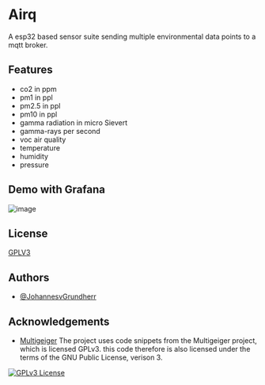 
# Airq

A esp32 based sensor suite sending multiple environmental data points to a mqtt broker.


## Features

- co2 in ppm
- pm1 in ppl
- pm2.5 in ppl
- pm10 in ppl
- gamma radiation in micro Sievert
- gamma-rays per second
- voc air quality
- temperature 
- humidity
- pressure


  
## Demo with Grafana
![image](https://user-images.githubusercontent.com/74217475/138460499-028ca305-743e-4744-b048-c3bf9d8c721a.png)

  
## License

[GPLV3](https://choosealicense.com/licenses/gpl-3.0/)

  
## Authors

- [@JohannesvGrundherr](https://github.com/Johannes-ece/)

  
## Acknowledgements

 - [Multigeiger](https://github.com/ecocurious2/MultiGeiger)
The project uses code snippets from the Multigeiger project, which is licensed GPLv3.
this code therefore is also licensed under the terms of the GNU Public License, verison 3.

[![GPLv3 License](https://img.shields.io/badge/License-GPL%20v3-yellow.svg)](https://opensource.org/licenses/)

